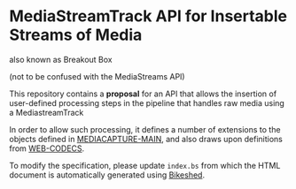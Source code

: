 # MediaStreamTrack API for Insertable Streams of Media

also known as Breakout Box

(not to be confused with the MediaStreams API)

This repository contains a **proposal** for an API that allows the
insertion of user-defined processing steps in the pipeline that
handles raw media using a MediastreamTrack

In order to allow such processing, it defines a number of extensions
to the objects defined in [MEDIACAPTURE-MAIN](https://w3c.github.io/mediacapture-main/), and also
draws upon definitions from [WEB-CODECS](https://github.com/WICG/web-codecs).


To modify the specification, please update `index.bs` from which the HTML document is automatically generated using [Bikeshed](https://tabatkins.github.io/bikeshed/).
